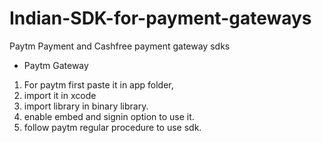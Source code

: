 # Indian-SDK-for-payment-gateways
Paytm Payment and Cashfree payment gateway sdks
* Paytm Gateway

1. For paytm first paste it in app folder, 
2. import it in xcode 
3. import library in binary library.
4. enable embed and signin option to use it. 
5. follow paytm regular procedure to use sdk.

